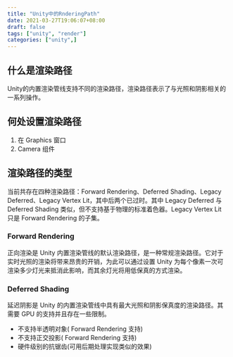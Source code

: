 ```yaml
---
title: "Unity中的RnderingPath"
date: 2021-03-27T19:06:07+08:00
draft: false
tags: ["unity", "render"]
categories: ["unity",]
---
```


## 什么是渲染路径

Unity的内置渲染管线支持不同的渲染路径，渲染路径表示了与光照和阴影相关的一系列操作。

## 何处设置渲染路径

1. 在 Graphics 窗口
2. Camera 组件

## 渲染路径的类型

当前共存在四种渲染路径：Forward Rendering、Deferred Shading、Legacy Deferred、Legacy Vertex Lit，其中后两个已过时。其中 Legacy Deferred 与 Deferred Shading 类似，但不支持基于物理的标准着色器。Legacy Vertex Lit 只是 Forward Rendering 的子集。

### Forward Rendering

正向渲染是 Unity 内置渲染管线的默认渲染路径，是一种常规渲染路径。它对于实时光照的渲染将带来昂贵的开销，为此可以通过设置 Unity 为每个像素一次可渲染多少灯光来抵消此影响，而其余灯光将用低保真的方式渲染。

### Deferred Shading

延迟阴影是 Unity 的内置渲染管线中具有最大光照和阴影保真度的渲染路径。其需要 GPU 的支持并且存在一些限制。
* 不支持半透明对象( Forward Rendering 支持)
* 不支持正交投影( Forward Rendering 支持)
* 硬件级别的抗锯齿(可用后期处理实现类似的效果)